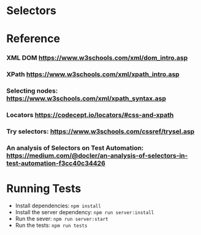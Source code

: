# Selectors

# Reference
### XML DOM https://www.w3schools.com/xml/dom_intro.asp
### XPath https://www.w3schools.com/xml/xpath_intro.asp
### Selecting nodes: https://www.w3schools.com/xml/xpath_syntax.asp
### Locators https://codecept.io/locators/#css-and-xpath
### Try selectors: https://www.w3schools.com/cssref/trysel.asp
### An analysis of Selectors on Test Automation: https://medium.com/@docler/an-analysis-of-selectors-in-test-automation-f3cc40c34426

# Running Tests
- Install dependencies: `npm install`
- Install the server dependency: `npm run server:install`
- Run the sever: `npm run server:start`
- Run the tests: `npm run tests`

